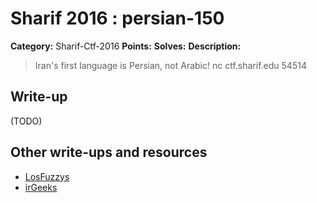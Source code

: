# Sharif 2016 : persian-150

**Category:** Sharif-Ctf-2016
**Points:**
**Solves:**
**Description:**

> Iran's first language is Persian, not Arabic! nc ctf.sharif.edu 54514


## Write-up

(TODO)

## Other write-ups and resources

* [LosFuzzys](https://losfuzzys.github.io/writeup/2016/12/18/sharifctf7-guess-persian-nomoreblind/)
* [irGeeks](https://github.com/irGeeks/ctf/tree/master/2016-SharifCTF7/persian)

